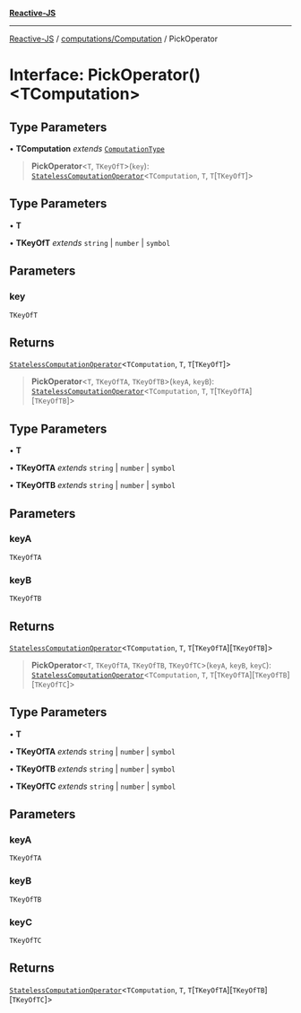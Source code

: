 [**Reactive-JS**](../../../README.md)

***

[Reactive-JS](../../../README.md) / [computations/Computation](../README.md) / PickOperator

# Interface: PickOperator()\<TComputation\>

## Type Parameters

• **TComputation** *extends* [`ComputationType`](../../type-aliases/ComputationType.md)

> **PickOperator**\<`T`, `TKeyOfT`\>(`key`): [`StatelessComputationOperator`](../../type-aliases/StatelessComputationOperator.md)\<`TComputation`, `T`, `T`\[`TKeyOfT`\]\>

## Type Parameters

• **T**

• **TKeyOfT** *extends* `string` \| `number` \| `symbol`

## Parameters

### key

`TKeyOfT`

## Returns

[`StatelessComputationOperator`](../../type-aliases/StatelessComputationOperator.md)\<`TComputation`, `T`, `T`\[`TKeyOfT`\]\>

> **PickOperator**\<`T`, `TKeyOfTA`, `TKeyOfTB`\>(`keyA`, `keyB`): [`StatelessComputationOperator`](../../type-aliases/StatelessComputationOperator.md)\<`TComputation`, `T`, `T`\[`TKeyOfTA`\]\[`TKeyOfTB`\]\>

## Type Parameters

• **T**

• **TKeyOfTA** *extends* `string` \| `number` \| `symbol`

• **TKeyOfTB** *extends* `string` \| `number` \| `symbol`

## Parameters

### keyA

`TKeyOfTA`

### keyB

`TKeyOfTB`

## Returns

[`StatelessComputationOperator`](../../type-aliases/StatelessComputationOperator.md)\<`TComputation`, `T`, `T`\[`TKeyOfTA`\]\[`TKeyOfTB`\]\>

> **PickOperator**\<`T`, `TKeyOfTA`, `TKeyOfTB`, `TKeyOfTC`\>(`keyA`, `keyB`, `keyC`): [`StatelessComputationOperator`](../../type-aliases/StatelessComputationOperator.md)\<`TComputation`, `T`, `T`\[`TKeyOfTA`\]\[`TKeyOfTB`\]\[`TKeyOfTC`\]\>

## Type Parameters

• **T**

• **TKeyOfTA** *extends* `string` \| `number` \| `symbol`

• **TKeyOfTB** *extends* `string` \| `number` \| `symbol`

• **TKeyOfTC** *extends* `string` \| `number` \| `symbol`

## Parameters

### keyA

`TKeyOfTA`

### keyB

`TKeyOfTB`

### keyC

`TKeyOfTC`

## Returns

[`StatelessComputationOperator`](../../type-aliases/StatelessComputationOperator.md)\<`TComputation`, `T`, `T`\[`TKeyOfTA`\]\[`TKeyOfTB`\]\[`TKeyOfTC`\]\>
